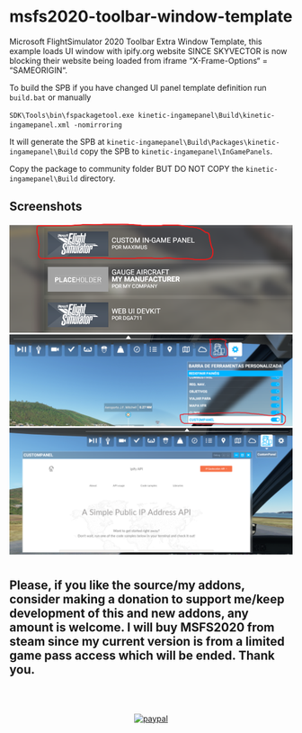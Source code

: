 # msfs2020-toolbar-window-template
Microsoft FlightSimulator 2020 Toolbar Extra Window Template, this example loads UI window with ipify.org website SINCE SKYVECTOR is now blocking their website being loaded from iframe “X-Frame-Options“ = “SAMEORIGIN“.


To build the SPB if you have changed UI panel template definition run `build.bat` or manually

`SDK\Tools\bin\fspackagetool.exe kinetic-ingamepanel\Build\kinetic-ingamepanel.xml -nomirroring`

It will generate the SPB at `kinetic-ingamepanel\Build\Packages\kinetic-ingamepanel\Build` copy the SPB to `kinetic-ingamepanel\InGamePanels`.

Copy the package to community folder BUT DO NOT COPY the `kinetic-ingamepanel\Build` directory.

## Screenshots

![example](example.png)
![example2](example2.png)
![example3](example3.png)

#
## Please, if you like the source/my addons, consider making a donation to support me/keep development of this and new addons, any amount is welcome. I will buy MSFS2020 from steam since my current version is from a limited game pass access which will be ended. Thank you.
<br/>
<br/>
<div align="center">

[![paypal](https://www.paypalobjects.com/en_US/i/btn/btn_donateCC_LG.gif)](https://www.paypal.com/cgi-bin/webscr?cmd=_s-xclick&hosted_button_id=LZH27QQ2ST64N)

</div>
<br/>
<br/>
<br/>